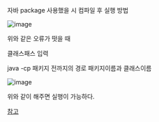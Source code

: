 자바 package 사용했을 시 컴파일 후 실행 방법

![image](https://user-images.githubusercontent.com/52357235/194519993-50958a0d-5ead-498a-90a1-005b3e95f46a.png)

위와 같은 오류가 떳을 때 

클래스패스 입력

java -cp 패키지 전까지의 경로 패키지이름과 클래스이름

![image](https://user-images.githubusercontent.com/52357235/194520804-5606e3cf-3d96-405a-8e82-fdcb8524557f.png)

위와 같이 해주면 실행이 가능하다.

[참고](https://blog.naver.com/PostView.nhn?blogId=ac7979&logNo=140117222243)
